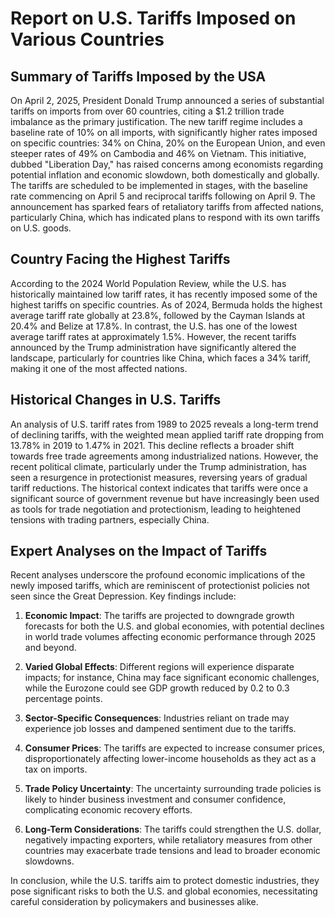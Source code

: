 # Report on U.S. Tariffs Imposed on Various Countries

## Summary of Tariffs Imposed by the USA

On April 2, 2025, President Donald Trump announced a series of substantial tariffs on imports from over 60 countries, citing a $1.2 trillion trade imbalance as the primary justification. The new tariff regime includes a baseline rate of 10% on all imports, with significantly higher rates imposed on specific countries: 34% on China, 20% on the European Union, and even steeper rates of 49% on Cambodia and 46% on Vietnam. This initiative, dubbed "Liberation Day," has raised concerns among economists regarding potential inflation and economic slowdown, both domestically and globally. The tariffs are scheduled to be implemented in stages, with the baseline rate commencing on April 5 and reciprocal tariffs following on April 9. The announcement has sparked fears of retaliatory tariffs from affected nations, particularly China, which has indicated plans to respond with its own tariffs on U.S. goods.

## Country Facing the Highest Tariffs

According to the 2024 World Population Review, while the U.S. has historically maintained low tariff rates, it has recently imposed some of the highest tariffs on specific countries. As of 2024, Bermuda holds the highest average tariff rate globally at 23.8%, followed by the Cayman Islands at 20.4% and Belize at 17.8%. In contrast, the U.S. has one of the lowest average tariff rates at approximately 1.5%. However, the recent tariffs announced by the Trump administration have significantly altered the landscape, particularly for countries like China, which faces a 34% tariff, making it one of the most affected nations.

## Historical Changes in U.S. Tariffs

An analysis of U.S. tariff rates from 1989 to 2025 reveals a long-term trend of declining tariffs, with the weighted mean applied tariff rate dropping from 13.78% in 2019 to 1.47% in 2021. This decline reflects a broader shift towards free trade agreements among industrialized nations. However, the recent political climate, particularly under the Trump administration, has seen a resurgence in protectionist measures, reversing years of gradual tariff reductions. The historical context indicates that tariffs were once a significant source of government revenue but have increasingly been used as tools for trade negotiation and protectionism, leading to heightened tensions with trading partners, especially China.

## Expert Analyses on the Impact of Tariffs

Recent analyses underscore the profound economic implications of the newly imposed tariffs, which are reminiscent of protectionist policies not seen since the Great Depression. Key findings include:

1. **Economic Impact**: The tariffs are projected to downgrade growth forecasts for both the U.S. and global economies, with potential declines in world trade volumes affecting economic performance through 2025 and beyond.
   
2. **Varied Global Effects**: Different regions will experience disparate impacts; for instance, China may face significant economic challenges, while the Eurozone could see GDP growth reduced by 0.2 to 0.3 percentage points.

3. **Sector-Specific Consequences**: Industries reliant on trade may experience job losses and dampened sentiment due to the tariffs.

4. **Consumer Prices**: The tariffs are expected to increase consumer prices, disproportionately affecting lower-income households as they act as a tax on imports.

5. **Trade Policy Uncertainty**: The uncertainty surrounding trade policies is likely to hinder business investment and consumer confidence, complicating economic recovery efforts.

6. **Long-Term Considerations**: The tariffs could strengthen the U.S. dollar, negatively impacting exporters, while retaliatory measures from other countries may exacerbate trade tensions and lead to broader economic slowdowns.

In conclusion, while the U.S. tariffs aim to protect domestic industries, they pose significant risks to both the U.S. and global economies, necessitating careful consideration by policymakers and businesses alike.